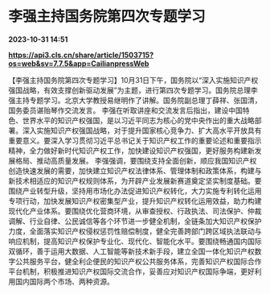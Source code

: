 # 李强主持国务院第四次专题学习

**2023-10-31 14:51**

**https://api3.cls.cn/share/article/1503715?os=web&sv=7.7.5&app=CailianpressWeb**

【李强主持国务院第四次专题学习】10月31日下午，国务院以“深入实施知识产权强国战略，有效支撑创新驱动发展”为主题，进行第四次专题学习。国务院总理李强主持专题学习。北京大学教授易继明作了讲解。国务院副总理丁薛祥、张国清，国务委员谌贻琴作交流发言。 李强在听取讲座和交流发言后指出，建设中国特色、世界水平的知识产权强国，是以习近平同志为核心的党中央作出的重大战略部署。深入实施知识产权强国战略，对于提升国家核心竞争力、扩大高水平开放具有重要意义。要深入学习贯彻习近平总书记关于知识产权工作的重要论述和重要指示精神，全力做好新时代知识产权工作，加快建设知识产权强国，更好服务构建新发展格局、推动高质量发展。 李强强调，要围绕支持全面创新，顺应我国知识产权创造快速发展的需要，加快建立知识产权法律体系、管理体制和政策体系，构建与新技术相适应的知识产权规则体系，为开辟产业发展新赛道奠定坚实制度基础。要围绕产业转型升级，坚持用市场化办法促进知识产权转化，大力实施专利转化运用专项行动，加快发展知识产权密集型产业，提升知识产权转化运用效益，助力构建现代化产业体系。要围绕优化营商环境，从审查授权、行政执法、司法保护、仲裁调解、行业自律、公民诚信等各个环节进一步健全机制，全链条加大知识产权保护力度，全面落实知识产权侵权惩罚性赔偿制度，健全完善跨部门跨区域执法联动与响应机制，提高知识产权保护专业化、现代化、智能化水平。要围绕畅通国内国际双循环，善于运用大数据、人工智能等新技术新手段，建立全国一体化知识产权数字公共服务平台，健全利企便民的知识产权公共服务体系，完善知识产权国际合作平台机制，积极推进知识产权国际交流合作，妥善应对知识产权国际争端，更好利用国内国际两个市场、两种资源。